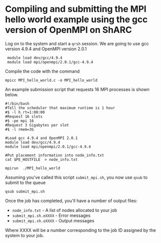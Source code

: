 Compiling and submitting the MPI hello world example using the gcc version of OpenMPI on ShARC
==============================================================================================
Log on to the system and start a ``qrsh`` session. We are going to use gcc version 4.9.4 and OpenMPI version 2.0.1

     module load dev/gcc/4.9.4
     module load mpi/openmpi/2.0.1/gcc-4.9.4

Compile the code with the command

    mpicc MPI_hello_world.c -o MPI_hello_world

An example submission script that requests 16 MPI processes is shown below.

```
#!/bin/bash
#Tell the scheduler that maximum runtime is 1 hour
#$ -l h_rt=1:00:00
#Request 16 slots
#$ -pe mpi 16
#Request 3 Gigabytes per slot
#$ -l rmem=3G

#Load gcc 4.9.4 and OpenMPI 2.0.1
module load dev/gcc/4.9.4
module load mpi/openmpi/2.0.1/gcc-4.9.4

#Put placement information into node_info.txt
cat $PE_HOSTFILE  > node_info.txt

mpirun  ./MPI_hello_world

```

Assuming you've called this  script `submit_mpi.sh`, you now use `qsub` to submit to the queue

```
qsub submit_mpi.sh
```

Once the job has completed, you'll have a number of output files: 

* `node_info.txt` - A list of nodes allocated to your job
* `submit_mpi.sh.eXXXX` - Error messages
* `submit_mpi.sh.oXXXX` - Output messages

Where XXXX will be a number corresponding to the job ID assigned by the system to your job.
